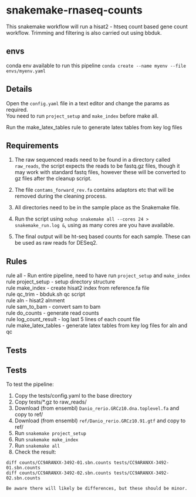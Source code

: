 # snakemake-rnaseq-counts  
This snakemake workflow will run a hisat2 - htseq count based gene count
workflow. Trimming and filtering is also carried out using bbduk.  

## envs  
conda env available to run this pipeline ```conda create --name myenv --file envs/myenv.yaml```

## Details  
Open the `config.yaml` file in a text editor and change the params as required.  
You need to run ```project_setup``` and ```make_index``` before make all.   

Run the make_latex_tables rule to generate latex tables from key log files  

## Requirements   
1.  The raw sequenced reads need to be found in a directory called `raw_reads`, the
script expects the reads to be fastq.gz files, though it may work with standard
fastq files, however these will be converted to gz files after the cleanup
script.  

2.  The file `contams_forward_rev.fa` contains adaptors etc that will be
removed during the cleaning process. 

3.  All directories need to be in the sample place as the Snakemake file.  

4.  Run the script using `nohup snakemake all --cores 24 > snakemake_run.log
    &`, using as many cores are you have available.  

5.  The final output will be ht-seq based counts for each sample. These can be
    used as raw reads for DESeq2.

## Rules  
rule all - Run entire pipeline, need to have run ```project_setup``` and
```make_index```  
rule project_setup - setup directory structure   
rule make_index - create hisat2 index from reference.fa file  
rule qc_trim - bbduk.sh qc script  
rule aln - hisat2 alnment  
rule sam_to_bam  - convert sam to bam  
rule do_counts - generate read counts  
rule log_count_result - log last 5 lines of each count file  
rule make_latex_tables - generate latex tables from key log files for aln and
qc  

## Tests  
## Tests  
To test the pipeline:  
1.  Copy the tests/config.yaml to the base directory  
2.  Copy tests/*.gz to raw_reads/  
3.  Download (from ensembl) ```Danio_rerio.GRCz10.dna.toplevel.fa``` and copy
    to
    ref/  
4.  Download (from ensembl) ```ref/Danio_rerio.GRCz10.91.gtf``` and copy to
    ref/  
5.  Run ```snakemake project_setup```  
6.  Run ```snakemake make_index```  
7.  Run ```snakemake all```  
8.  Check the result:  
 ```
diff counts/CC9ARANXX-3492-01.sbn.counts tests/CC9ARANXX-3492-01.sbn.counts  
diff counts/CC9ARANXX-3492-02.sbn.counts tests/CC9ARANXX-3492-02.sbn.counts  

Be aware there will likely be differences, but these should be minor.  
```
